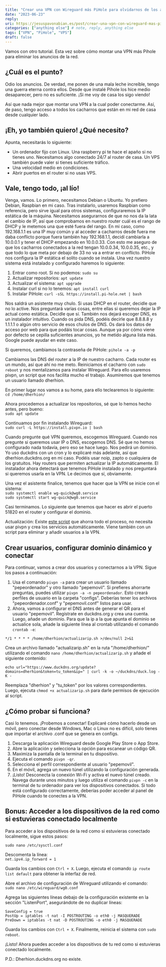```yaml
---
title: "Crear una VPN con Wireguard más PiHole para olvidarnos de los anuncios y acceder a nuestras cosas desde cualquier lugar"
date: "2023-06-23"
reply:
uri: https://jesuspavonabian.es/post/crear-una-vpn-con-wireguard-mas-pihole-para-olvidarnos-de-los-anuncios-y-acceder-a-nuestras-cosas-desde-cualquier-lugar
categories: ["anything else"] # note, reply, anything else
tags: ["VPN", "PiHole", "VPS"]
draft: false
---
```


Vamos con otro tutorial. Esta vez sobre cómo montar una VPN más Pihole para eliminar los anuncios de la red.

## ¿Cuál es el punto?

Odio los anuncios. De verdad, me ponen de una mala leche increíble, tengo una guerra eterna contra ellos. Desde que instalé Pihole los hice medio desaparecer, pero no es suficiente. ¡Si me voy de casa los sigo viendo!

Así que nada mejor que montar una VPN a la cual poder conectarme. Así, de paso, tengo acceso a todos los cacharros que están en mi red de casa desde cualquier lado.

## ¡Eh, yo también quiero! ¿Qué necesito?

Apunta, necesitarás lo siguiente:

- Un ordenador fijo con Linux. Una raspberry pi te hace el apaño si no tienes uno. Necesitamos algo conectado 24/7 al router de casa. Un VPS también puede valer si tienes suficiente tráfico.
- Una velocidad medio en condiciones.
- Abrir puertos en el router si no usas VPS.

## Vale, tengo todo, ¡al lío!

Venga, vamos. Lo primero, necesitamos Debian o Ubuntu. Yo prefiero Debian, Raspbian en mi caso. Tras instalarlo, usaremos Raspbian como referencia, pero sirve igual para otros sistemas, configuraremos la IP estática de la máquina. Necesitamos asegurarnos de que no nos da la lata el cambio de IP, así que comprobamos en nuestro router cuál es el rango de DHCP y le metemos una que esté fuera del rango. En mi caso, como 192.168.1.1 es una IP muy común y al acceder a cacharros desde fuera me daba conflicto porque fuera también hay 192.168.1.1, decidí cambiarla a 10.0.0.1 y tener el DHCP empezando en 10.0.0.33. Con esto me aseguro de que los cacharros conectados a la red tengan 10.0.0.34, 10.0.0.35, etc., y que todo lo que meta por debajo de 33 no va a entrar en conflicto. PiHole nos configura la IP estática el solito cuando se instala. Una vez nuestro sistema está instalado y configurado haremos lo siguiente:

1. Entrar como root. Si no podemos: `sudo su`
2. Actualizar repositorios: `apt update`
3. Actualizar el sistema: `apt upgrade`
4. Instalar curl si no lo tenemos: `apt install curl`
5. Instalar PiHole: `curl -sSL https://install.pi-hole.net | bash`

Nos saldrá un asistente muy chulo. Si usas DHCP en el router, decidle que no lo active. Nos preguntará varias cosas, entre ellas si queremos dejar la IP actual como estática. Decidle que sí. También nos dejará escoger DNS, es un instalador intuitivo. Cuando os pida DNS, podéis decirle que 8.8.8.8 y 1.1.1.1 o algún otro servicio de esos chulos de DNS. Os dará los datos de acceso por web para que podáis tocar cosas. Aunque ya por cómo viene por defecto se cepilla suficientes anuncios, yo he metido alguna lista más. Google puede ayudar en este caso.

Si queremos, cambiamos la contraseña de PiHole: `pihole -a -p`

Cambiamos las DNS del router a la IP de nuestro cacharro. Cada router es un mundo, así que ahí no me meto. Reiniciamos el cacharro con `sudo reboot` y nos mentalizamos para instalar Wireguard. Para ello usaremos pivpn, un script que nos facilita mucho el trabajo. Asumiremos que tenemos un usuario llamado dherhion.

En primer lugar nos vamos a su home, para ello teclearemos lo siguiente:  
`cd /home/dherhion/`

Ahora procedemos a actualizar los repositorios, sé que lo hemos hecho antes, pero bueno:  
`sudo apt update`

Continuamos por fin instalando Wireguard:  
`sudo curl -L https://install.pivpn.io | bash`

Cuando pregunte qué VPN queremos, escogemos Wireguard. Cuando nos pregunte si queremos usar IP o DNS, escogemos DNS. Sé que no hemos configurado nada todavía, pero eso se hace luego. Nos pedirá un dominio. Yo uso duckdns con un cron y lo explicaré más adelante, así que dherhion.duckdns.org en mi caso. Podéis usar noip, zapto o cualquiera de los gratuitos. Hay routers que permiten actualizar la IP automáticamente. El instalador ahora detectará que tenemos PiHole instalado y nos preguntará si queremos usarla en la VPN. Le decimos que sí, obviamente.

Una vez el asistente finalice, tenemos que hacer que la VPN se inicie con el sistema:  
`sudo systemctl enable wg-quick@wg0.service`  
`sudo systemctl start wg-quick@wg0.service`

Casi terminamos. Lo siguiente que tenemos que hacer es abrir el puerto 51820 en el router y configurar el dominio.

Actualización: Existe [este script](https://github.com/angristan/wireguard-install) que ahorra todo el proceso, no necesita usar pivpn y crea los servicios automáticamente. Viene también con un script para eliminar y añadir usuarios a la VPN.
## Crear usuarios, configurar dominio dinámico y conectar

Para continuar, vamos a crear dos usuarios y conectarnos a la VPN. Sigue los pasos a continuación:

1. Usa el comando `pivpn -a` para crear un usuario llamado "pepeordenador" y otro llamado "pepemovil". Si prefieres ahorrarte preguntas, puedes utilizar `pivpn -a -n pepeordenador`. Esto creará perfiles de usuario en la carpeta "configs". Deberías tener los archivos "pepeordenador.conf" y "pepemovil.conf" listos para usar.
2. Ahora, vamos a configurar el DNS antes de generar el QR para el usuario "pepemovil". Regístrate en duckdns.org y crea una cuenta. Luego, añade un dominio. Para que la ip a la que apunta el dominio se actualice sola, añade la siguiente línea al crontab utilizando el comando `crontab -e`:

`*/1 * * * * /home/dherhion/actualizarip.sh >/dev/null 2>&1`

Crea un archivo llamado "actualizarip.sh" en la ruta "/home/dherhion/" utilizando el comando `nano /home/dherhion/actualizarip.sh` y añade el siguiente contenido:

`echo url="https://www.duckdns.org/update?domains=dherhion&token=tu_token&ip=" | curl -k -o ~/duckdns/duck.log -K -`

Reemplaza "dherhion" y "tu\_token" por los valores correspondientes. Luego, ejecuta `chmod +x actualizarip.sh` para darle permisos de ejecución al script.

## ¿Cómo probar si funciona?

Casi lo tenemos. ¡Probemos a conectar! Explicaré cómo hacerlo desde un móvil, pero conectar desde Windows, Mac o Linux no es difícil, solo tienes que importar el archivo .conf que se genera en configs.

1. Descarga la aplicación Wireguard desde Google Play Store o App Store.
2. Abre la aplicación y selecciona la opción para escanear un código QR.
3. Maximiza la pantalla de la terminal en tu dispositivo.
4. Ejecuta el comando `pivpn -qr`.
5. Selecciona el perfil correspondiente al usuario "pepemovil".
6. En el móvil, agrega un nuevo túnel utilizando la configuración generada.
7. ¡Listo! Desconecta la conexión Wi-Fi y activa el nuevo túnel creado. Navega durante unos minutos y luego utiliza el comando `pivpn -c` en la terminal de tu ordenador para ver los dispositivos conectados. Si todo está configurado correctamente, deberías poder acceder al panel de PiHole cuando te conectes a la VPN.

## Bonus: Acceder a los dispositivos de la red como si estuvieras conectado localmente

Para acceder a los dispositivos de la red como si estuvieras conectado localmente, sigue estos pasos:

`sudo nano /etc/sysctl.conf`

Descomenta la línea:  
`net.ipv4.ip_forward = 1`

Guarda los cambios con `Ctrl + X`. Luego, ejecuta el comando `ip route list default` para obtener la interfaz de red.

Abre el archivo de configuración de Wireguard utilizando el comando:  
`sudo nano /etc/wireguard/wg0.conf`

Agrega las siguientes líneas debajo de la configuración existente en la sección "ListenPort", asegurándote de no duplicar líneas:

`SaveConfig = true`  
`PostUp = iptables -t nat -I POSTROUTING -o eth0 -j MASQUERADE`  
`PreDown = iptables -t nat -D POSTROUTING -o eth0 -j MASQUERADE`

Guarda los cambios con `Ctrl + X`. Finalmente, reinicia el sistema con `sudo reboot`.

¡Listo! Ahora puedes acceder a los dispositivos de tu red como si estuvieras conectado localmente.

P.D.: Dherhion.duckdns.org no existe.
